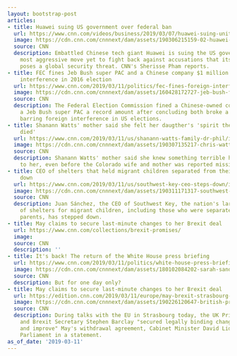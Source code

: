 ```yaml
---
layout: bootstrap-post
articles:
- title: Huawei suing US government over federal ban
  url: https://www.cnn.com/videos/business/2019/03/07/huawei-suing-united-states-government-vpx.cnn
  image: https://cdn.cnn.com/cnnnext/dam/assets/190306215159-02-huawei-presser-0307-super-tease.jpg
  source: CNN
  description: Embattled Chinese tech giant Huawei is suing the US government in its
    most aggressive move yet to fight back against accusations that its technology
    poses a global security threat. CNN's Sherisse Pham reports.
- title: FEC fines Jeb Bush super PAC and a Chinese company $1 million over foreign
    interference in 2016 election
  url: https://www.cnn.com/2019/03/11/politics/fec-fines-foreign-interference-election/index.html
  image: https://cdn.cnn.com/cnnnext/dam/assets/160428172727-jeb-bush-february-18-2016-super-tease.jpg
  source: CNN
  description: The Federal Election Commission fined a Chinese-owned corporation and
    a Jeb Bush super PAC a record amount after concluding both broke a federal law
    barring foreign interference in US elections.
- title: Shanann Watts' mother said she felt her daugther's 'spirit the moment she
    died'
  url: https://www.cnn.com/2019/03/11/us/shanann-watts-family-dr-phil/index.html
  image: https://cdn.cnn.com/cnnnext/dam/assets/190307135217-chris-watts-prison-super-tease.jpg
  source: CNN
  description: Shanann Watts' mother said she knew something terrible had happened
    to her, even before the Colorado wife and mother was reported missing.
- title: CEO of shelters that held migrant children separated from their parents steps
    down
  url: https://www.cnn.com/2019/03/11/us/southwest-key-ceo-steps-down/index.html
  image: https://cdn.cnn.com/cnnnext/dam/assets/190311171317-southwest-key-ceo-juan-sanchez-super-tease.jpg
  source: CNN
  description: Juan Sánchez, the CEO of Southwest Key, the nation's largest provider
    of shelters for migrant children, including those who were separated from their
    parents, has stepped down.
- title: May claims to secure last-minute changes to her Brexit deal
  url: https://www.cnn.com/collections/brexit-promises/
  image: 
  source: CNN
  description: ''
- title: It's back! The return of the White House press briefing
  url: https://www.cnn.com/2019/03/11/politics/white-house-press-briefing-returns-sarah-sanders/index.html
  image: https://cdn.cnn.com/cnnnext/dam/assets/180102084202-sarah-sanders-super-tease.jpg
  source: CNN
  description: But for one day only?
- title: May claims to secure last-minute changes to her Brexit deal
  url: https://edition.cnn.com/2019/03/11/europe/may-brexit-strasbourg-intl/index.html
  image: https://cdn.cnn.com/cnnnext/dam/assets/190226120647-british-prime-minister-theresa-may-file-super-tease.jpg
  source: CNN
  description: During talks with the EU in Strasbourg today, the UK Prime Minister
    and Brexit Secretary Stephen Barclay "secured legally binding changes" to "strengthen
    and improve" May's withdrawal agreement, Cabinet Minister David Lidington told
    Parliament in a statement.
as_of_date: '2019-03-11'
---
```


